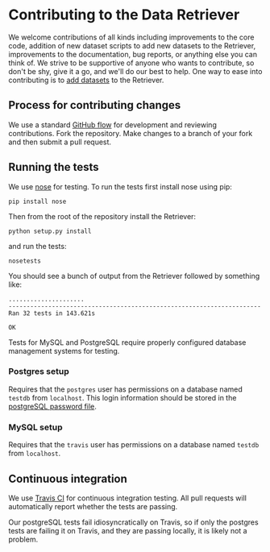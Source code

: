 # Contributing to the Data Retriever

We welcome contributions of all kinds including improvements to the core code,
addition of new dataset scripts to add new datasets to the Retriever,
improvements to the documentation, bug reports, or anything else you can think
of. We strive to be supportive of anyone who wants to contribute, so don't be
shy, give it a go, and we'll do our best to help.  One way to ease into
contributing is to
[add datasets](https://retriever.readthedocs.io/en/latest/scripts.html) to the
Retriever.

## Process for contributing changes

We use a standard
[GitHub flow](https://guides.github.com/introduction/flow/index.html) for
development and reviewing contributions. Fork the repository. Make changes to a
branch of your fork and then submit a pull request.


## Running the tests

We use [nose](https://nose.readthedocs.org/en/latest/) for testing. To run the
tests first install nose using pip:

`pip install nose`

Then from the root of the repository install the Retriever:

`python setup.py install`

and run the tests:

`nosetests`

You should see a bunch of output from the Retriever followed by something like:

```
.....................
----------------------------------------------------------------------
Ran 32 tests in 143.621s

OK
```

Tests for MySQL and PostgreSQL require properly configured database management
systems for testing.

### Postgres setup

Requires that the `postgres` user has permissions on a database named `testdb`
from `localhost`. This login information should be stored in the [postgreSQL
password file](http://www.postgresql.org/docs/9.1/static/libpq-pgpass.html).


### MySQL setup

Requires that the `travis` user has permissions on a database named `testdb`
from `localhost`.


## Continuous integration

We use [Travis CI](https://travis-ci.org/) for continuous integration
testing. All pull requests will automatically report whether the tests are
passing.

Our postgreSQL tests fail idiosyncratically on Travis, so if only the postgres
tests are failing it on Travis, and they are passing locally, it is likely not a
problem.
